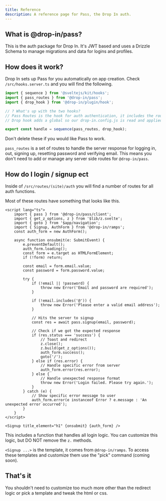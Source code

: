 ```yaml
---
title: Reference
description: A reference page for Pass, the Drop In auth.
---
```


## What is @drop-in/pass?

This is the auth package for Drop In. It's JWT based and uses a Drizzle Schema to manage migrations and data for logins and profiles.

## How does it work?

Drop In sets up Pass for you automatically on app creation. Check `/src/hooks.server.ts` and you will find the following.

```ts
import { sequence } from '@sveltejs/kit/hooks';
import { pass_routes } from '@drop-in/pass';
import { drop_hook } from '@drop-in/plugin/hook';

// ? What's up with the two hooks?
// Pass Routes is the hook for auth authentication, it includes the routes where auth is handeled.
// Drop hook adds a global so our drop-in.config.js is read and applied to globals

export const handle = sequence(pass_routes, drop_hook);
```

Don't delete these if you would like Pass to work.

`pass_routes` is a set of routes to handle the server response for logging in, out, signing up, resetting password and verifying email. This means you don't need to add or manage any server side routes for `@drop-in/pass`.

## How do I login / signup ect

Inside of `/src/routes/(site)/auth` you will find a number of routes for all auth functions.

Most of these routes have something that looks like this.

```svelte
<script lang="ts">
	import { pass } from '@drop-in/pass/client';
	import { get_z_options, z } from '$lib/z.svelte';
	import { goto } from '$app/navigation';
	import { Signup, AuthForm } from '@drop-in/ramps';
	const auth_form = new AuthForm();

	async function onsubmit(e: SubmitEvent) {
		e.preventDefault();
		auth_form.loading();
		const form = e.target as HTMLFormElement;
		if (!form) return;

		const email = form.email.value;
		const password = form.password.value;

		try {
			if (!email || !password) {
				throw new Error('Email and password are required');
			}

			if (!email.includes('@')) {
				throw new Error('Please enter a valid email address');
			}

			// Hits the server to signup
			const res = await pass.signup(email, password);

			// Check if we got the expected response
			if (res.status === 'success') {
				// Toast and redirect
				z.close();
				z.build(get_z_options());
				auth_form.success();
				goto('/');
			} else if (res.error) {
				// Handle specific error from server
				auth_form.error(res.error);
			} else {
				// Handle unexpected response format
				throw new Error('Login failed. Please try again.');
			}
		} catch (e) {
			// Show specific error message to user
			auth_form.error(e instanceof Error ? e.message : 'An unexpected error occurred');
		}
	}
</script>

<Signup title_element="h1" {onsubmit} {auth_form} />
```

This includes a function that handles all login logic. You can customize this logic, but DO NOT remove the `z.` methods.

`<Signup ...>` is the template, it comes from `@drop-in/ramps`. To access these templates and customize them use the "pick" command (coming soon).

## That's it

You shouldn't need to customize too much more other than the redirect logic or pick a template and tweak the html or css.
